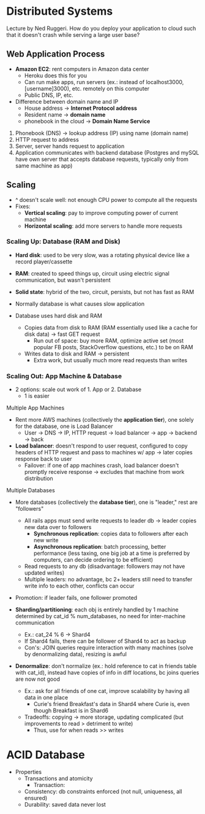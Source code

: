 # Distributed Systems
Lecture by Ned Ruggeri. How do you deploy your application to cloud such that it doesn't crash while serving a large user base?

## Web Application Process
- **Amazon EC2**: rent computers in Amazon data center
  - Heroku does this for you
  - Can run make apps, run servers (ex.: instead of localhost3000, [username]3000), etc. remotely on this computer
  - Public DNS, IP, etc.
- Difference between domain name and IP
  - House address -> **Internet Protocol address**
  - Resident name -> **domain name**
  - phonebook in the cloud -> **Domain Name Service**


1. Phonebook (DNS) -> lookup address (IP) using name (domain name)
2. HTTP request to address
3. Server, server hands request to application
4. Application communicates with backend database (Postgres and mySQL have own server that accepts database requests, typically only from same machine as app)

## Scaling
- ^ doesn't scale well: not enough CPU power to compute all the requests
- Fixes:
  - **Vertical scaling**: pay to improve computing power of current machine
  - **Horizontal scaling**: add more servers to handle more requests


### Scaling Up: Database (RAM and Disk)
- **Hard disk**: used to be very slow, was a rotating physical device like a record player/cassette
- **RAM**: created to speed things up, circuit using electric signal communication, but wasn't persistent
- **Solid state**: hybrid of the two, circuit, persists, but not has fast as RAM


- Normally database is what causes slow application
- Database uses hard disk and RAM
  - Copies data from disk to RAM (RAM essentially used like a cache for disk data) -> fast GET request
    - Run out of space: buy more RAM, optimize active set (most popular FB posts, StackOverflow questions, etc.) to be on RAM
  - Writes data to disk and RAM -> persistent
    - Extra work, but usually much more read requests than writes

### Scaling Out: App Machine & Database
- 2 options: scale out work of 1. App or 2. Database
  - 1 is easier

Multiple App Machines
- Rent more AWS machines (collectively the **application tier**), one solely for the database, one is Load Balancer
  - User -> DNS -> IP, HTTP request -> load balancer -> app -> backend -> back
- **Load balancer**: doesn't respond to user request, configured to copy headers of HTTP request and pass to machines w/ app -> later copies response back to user
  - Failover: if one of app machines crash, load balancer doesn't promptly receive response -> excludes that machine from work distribution

Multiple Databases
- More databases (collectively the **database tier**), one is "leader," rest are "followers"
  - All rails apps must send write requests to leader db -> leader copies new data over to followers
    - **Synchronous replication**: copies data to followers after each new write
    - **Asynchronous replication**: batch processing, better performance (less taxing, one big job at a time is preferred by computers, can decide ordering to be efficient)
  - Read requests to any db (disadvantage: followers may not have updated writes)
  - Multiple leaders: no advantage, bc 2+ leaders still need to transfer write info to each other, conflicts can occur
- Promotion: if leader fails, one follower promoted


- **Sharding/partitioning**: each obj is entirely handled by 1 machine determined by cat_id % num_databases, no need for inter-machine communication
  - Ex.: cat_24 % 6 -> Shard4
  - If Shard4 fails, there can be follower of Shard4 to act as backup
  - Con's: JOIN queries require interaction with many machines (solve by denormalizing data), resizing is awful
- **Denormalize**: don't normalize (ex.: hold reference to cat in friends table with cat_id), instead have copies of info in diff locations, bc joins queries are now not good
  - Ex.: ask for all friends of one cat, improve scalability by having all data in one place
    - Curie's friend Breakfast's data in Shard4 where Curie is, even though Breakfast is in Shard6
  - Tradeoffs: copying -> more storage, updating complicated (but improvements to read > detriment to write)
    - Thus, use for when reads >> writes

# ACID Database
- Properties
  - Transactions and atomicity
    - Transaction: 
  - Consistency: db constraints enforced (not null, uniqueness, all ensured)
  - Durability: saved data never lost
